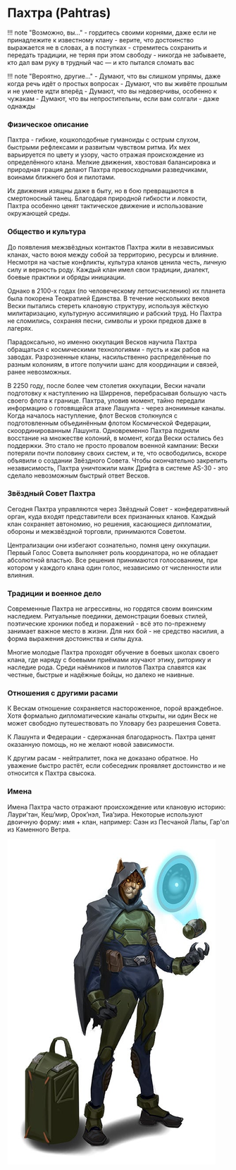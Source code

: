 # Пахтра (Pahtras)

!!! note "Возможно, вы..."
    - гордитесь своими корнями, даже если не принадлежите к известному клану
    - верите, что достоинство выражается не в словах, а в поступках
    - стремитесь сохранить и передать традиции, не теряя при этом свободу
    - никогда не забываете, кто дал вам руку в трудный час — и кто пытался сломать вас

!!! note "Вероятно, другие..."
    - Думают, что вы слишком упрямы, даже когда речь идёт о простых вопросах
    - Думают, что вы живёте прошлым и не умеете идти вперёд
    - Думают, что вы недоверчивы, особенно к чужакам
    - Думают, что вы непростительны, если вам солгали - даже однажды

### Физическое описание
Пахтра - гибкие, кошкоподобные гуманоиды с острым слухом, быстрыми рефлексами и развитым чувством ритма. Их мех варьируется по цвету и узору, часто отражая происхождение из определённого клана. Мелкие движения, хвостовая балансировка и природная грация делают Пахтра превосходными разведчиками, воинами ближнего боя и пилотами.

Их движения изящны даже в быту, но в бою превращаются в смертоносный танец. Благодаря природной гибкости и ловкости, Пахтра особенно ценят тактическое движение и использование окружающей среды.

### Общество и культура
До появления межзвёздных контактов Пахтра жили в независимых кланах, часто воюя между собой за территорию, ресурсы и влияние. Несмотря на частые конфликты, культура кланов ценила честь, личную силу и верность роду. Каждый клан имел свои традиции, диалект, боевые практики и обряды инициации.

Однако в 2100-х годах (по человеческому летоисчислению) их планета была покорена Теократией Единства. В течение нескольких веков Вески пытались стереть клановую структуру, используя жёсткую милитаризацию, культурную ассимиляцию и рабский труд. Но Пахтра не сломились, сохраняя песни, символы и уроки предков даже в лагерях.

Парадоксально, но именно оккупация Весков научила Пахтра обращаться с космическими технологиями - пусть и как рабов на заводах. Разрозненные кланы, насильственно распределённые по разным колониям, в итоге получили шанс для координации и связей, ранее невозможных.

В 2250 году, после более чем столетия оккупации, Вески начали подготовку к наступлению на Ширренов, перебрасывая большую часть своего флота к границе. Пахтра, уловив момент, тайно передали информацию о готовящейся атаке Лашунта - через анонимные каналы. Когда началось наступление, флот Весков столкнулся с подготовленным объединённым флотом Космической Федерации, скоординированным Лашунта. Одновременно Пахтра подняли восстание на множестве колоний, в момент, когда Вески остались без поддержки.
Это стало не просто провалом военной кампании: Вески потеряли почти половину своих систем, и те, что освободились, вскоре объявили о создании Звёздного Совета.
Чтобы окончательно закрепить независимость, Пахтра уничтожили маяк Дрифта в системе AS-30 - это сделало невозможным быстрый ответ Весков.

### Звёздный Совет Пахтра
Сегодня Пахтра управляются через Звёздный Совет - конфедеративный орган, куда входят представители всех признанных кланов. Каждый клан сохраняет автономию, но решения, касающиеся дипломатии, обороны и межзвёздной торговли, принимаются Советом.

Централизации они избегают сознательно, помня цену оккупации. Первый Голос Совета выполняет роль координатора, но не обладает абсолютной властью. Все решения принимаются голосованием, при котором у каждого клана один голос, независимо от численности или влияния.

### Традиции и военное дело
Современные Пахтра не агрессивны, но гордятся своим воинским наследием. Ритуальные поединки, демонстрации боевых стилей, поэтические хроники побед и поражений - всё это по-прежнему занимает важное место в жизни. Для них бой - не средство насилия, а форма выражения достоинства и силы духа.

Многие молодые Пахтра проходят обучение в боевых школах своего клана, где наряду с боевыми приёмами изучают этику, риторику и наследие рода. Среди наёмников и пилотов Пахтра славятся как честные, быстрые и надёжные бойцы, но далеко не наивные.

### Отношения с другими расами
К Вескам отношение сохраняется настороженное, порой враждебное. Хотя формально дипломатические каналы открыты, ни один Веск не может свободно путешествовать по Уловару без разрешения Совета.

К Лашунта и Федерации - сдержанная благодарность. Пахтра ценят оказанную помощь, но не желают новой зависимости.

К другим расам - нейтралитет, пока не доказано обратное. Но уважение быстро растёт, если собеседник проявляет достоинство и не относится к Пахтра свысока.

### Имена
Имена Пахтра часто отражают происхождение или клановую историю: Лаури’тан, Кеш’мир, Орок’нэл, Тиа’зира. Некоторые используют двоичную форму: имя + клан, например: Саэн из Песчаной Лапы, Гар'ол из Каменного Ветра.

![Пахтра](../../images/Pahtra.jpg)